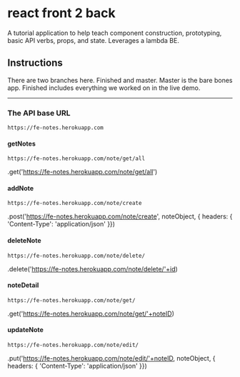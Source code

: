 # react front 2 back
A tutorial application to help teach component construction, prototyping, basic API verbs, props, and state. 
Leverages a lambda BE.

## Instructions
There are two branches here. Finished and master. Master is the bare bones app. Finished includes everything we worked on in the live demo.

---

### The API base URL
`https://fe-notes.herokuapp.com`


#### getNotes
`https://fe-notes.herokuapp.com/note/get/all`

.get('https://fe-notes.herokuapp.com/note/get/all')


#### addNote
`https://fe-notes.herokuapp.com/note/create`

.post('https://fe-notes.herokuapp.com/note/create', noteObject, { headers: { 'Content-Type': 'application/json' }})


#### deleteNote
`https://fe-notes.herokuapp.com/note/delete/`

.delete('https://fe-notes.herokuapp.com/note/delete/'+id)


#### noteDetail
`https://fe-notes.herokuapp.com/note/get/`

.get('https://fe-notes.herokuapp.com/note/get/'+noteID)


#### updateNote
`https://fe-notes.herokuapp.com/note/edit/`

.put('https://fe-notes.herokuapp.com/note/edit/'+noteID, noteObject, { headers: { 'Content-Type': 'application/json' }})
